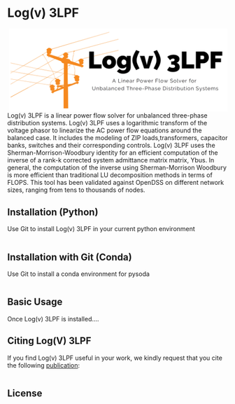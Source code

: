 # Log(v) 3LPF

<img src="https://github.com/Ignacio-Losada/Log-v-3LPF/blob/main/log(v)3LPF.png" align="right" width="500" alt="Log(v) 3LPF logo">

Log(v)  3LPF is  a  linear power  flow  solver  for  unbalanced  three-phase  distribution  systems.  Log(v)  3LPF  uses  a  logarithmic  transform  of  the  voltage phasor  to  linearize  the  AC  power  flow  equations  around  the balanced   case.   It includes   the   modeling   of   ZIP   loads,transformers, capacitor banks, switches and their corresponding controls.  Log(v) 3LPF  uses  the  Sherman-Morrison-Woodbury  identity  for  an efficient computation of the inverse of a rank-k corrected system admittance matrix matrix, Ybus. In general, the computation of the inverse using Sherman-Morrison Woodbury is more efficient than traditional LU decomposition  methods  in  terms  of  FLOPS.  This tool has been validated against OpenDSS on different  network  sizes,  ranging  from  tens to  thousands  of  nodes.




## Installation (Python)
Use Git to install Log(v) 3LPF in your current python environment
```bash

```

## Installation with Git (Conda)
Use Git to install a conda environment for pysoda
```bash

```

## Basic Usage
Once Log(v) 3LPF is installed....


## Citing Log(V) 3LPF

If you find Log(v) 3LPF useful in your work, we kindly request that you cite the following [publication]():
```

```


## License

